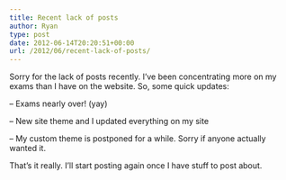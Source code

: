 ```yaml
---
title: Recent lack of posts
author: Ryan
type: post
date: 2012-06-14T20:20:51+00:00
url: /2012/06/recent-lack-of-posts/
---
```


Sorry for the lack of posts recently. I&#8217;ve been concentrating more on my exams than I have on the website. So, some quick updates:

&#8211; Exams nearly over! (yay)

&#8211; New site theme and I updated everything on my site

&#8211; My custom theme is postponed for a while. Sorry if anyone actually wanted it.

That&#8217;s it really. I&#8217;ll start posting again once I have stuff to post about.
